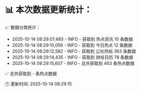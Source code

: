 📊 本次数据更新统计：
==========================

📈 数据分类统计：
- 2025-10-14 08:29:07,493 - INFO - 获取到 热点资讯 10 条数据
- 2025-10-14 08:29:10,056 - INFO - 获取到 今日热点 12 条数据
- 2025-10-14 08:29:12,582 - INFO - 获取到 公社热帖 363 条数据
- 2025-10-14 08:29:14,435 - INFO - 获取到 财经日历 78 条数据
- 2025-10-14 08:29:15,607 - INFO - 总共获取到 463 条热点数据

✅ 总共获取到 - 条热点数据

🕐 更新时间: 2025-10-14 08:29:15
